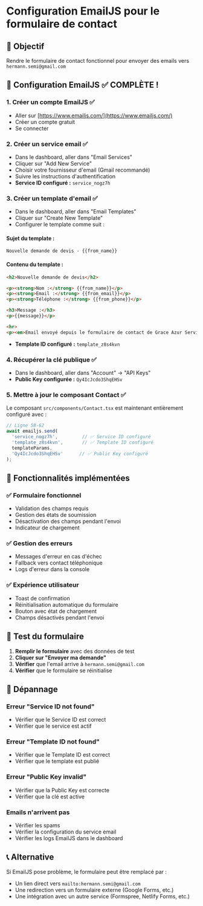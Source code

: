 # Configuration EmailJS pour le formulaire de contact

## 🎯 Objectif
Rendre le formulaire de contact fonctionnel pour envoyer des emails vers `hermann.semi@gmail.com`

## 📧 Configuration EmailJS ✅ COMPLÈTE !

### 1. Créer un compte EmailJS ✅
- Aller sur [https://www.emailjs.com/](https://www.emailjs.com/)
- Créer un compte gratuit
- Se connecter

### 2. Créer un service email ✅
- Dans le dashboard, aller dans "Email Services"
- Cliquer sur "Add New Service"
- Choisir votre fournisseur d'email (Gmail recommandé)
- Suivre les instructions d'authentification
- **Service ID configuré :** `service_nogz7h`

### 3. Créer un template d'email ✅
- Dans le dashboard, aller dans "Email Templates"
- Cliquer sur "Create New Template"
- Configurer le template comme suit :

#### Sujet du template :
```
Nouvelle demande de devis - {{from_name}}
```

#### Contenu du template :
```html
<h2>Nouvelle demande de devis</h2>

<p><strong>Nom :</strong> {{from_name}}</p>
<p><strong>Email :</strong> {{from_email}}</p>
<p><strong>Téléphone :</strong> {{from_phone}}</p>

<h3>Message :</h3>
<p>{{message}}</p>

<hr>
<p><em>Email envoyé depuis le formulaire de contact de Grace Azur Services</em></p>
```

- **Template ID configuré :** `template_z8s4kvn`

### 4. Récupérer la clé publique ✅
- Dans le dashboard, aller dans "Account" → "API Keys"
- **Public Key configurée :** `Qy4IcJcdo3ShqEHSv`

### 5. Mettre à jour le composant Contact ✅
Le composant `src/components/Contact.tsx` est maintenant entièrement configuré avec :

```typescript
// Ligne 58-62
await emailjs.send(
  'service_nogz7h',         // ✅ Service ID configuré
  'template_z8s4kvn',       // ✅ Template ID configuré
  templateParams,
  'Qy4IcJcdo3ShqEHSv'      // ✅ Public Key configuré
);
```

## 🔧 Fonctionnalités implémentées

### ✅ Formulaire fonctionnel
- Validation des champs requis
- Gestion des états de soumission
- Désactivation des champs pendant l'envoi
- Indicateur de chargement

### ✅ Gestion des erreurs
- Messages d'erreur en cas d'échec
- Fallback vers contact téléphonique
- Logs d'erreur dans la console

### ✅ Expérience utilisateur
- Toast de confirmation
- Réinitialisation automatique du formulaire
- Bouton avec état de chargement
- Champs désactivés pendant l'envoi

## 📱 Test du formulaire

1. **Remplir le formulaire** avec des données de test
2. **Cliquer sur "Envoyer ma demande"**
3. **Vérifier** que l'email arrive à `hermann.semi@gmail.com`
4. **Vérifier** que le formulaire se réinitialise

## 🚨 Dépannage

### Erreur "Service ID not found"
- Vérifier que le Service ID est correct
- Vérifier que le service est actif

### Erreur "Template ID not found"
- Vérifier que le Template ID est correct
- Vérifier que le template est publié

### Erreur "Public Key invalid"
- Vérifier que la Public Key est correcte
- Vérifier que la clé est active

### Emails n'arrivent pas
- Vérifier les spams
- Vérifier la configuration du service email
- Vérifier les logs EmailJS dans le dashboard

## 📞 Alternative
Si EmailJS pose problème, le formulaire peut être remplacé par :
- Un lien direct vers `mailto:hermann.semi@gmail.com`
- Une redirection vers un formulaire externe (Google Forms, etc.)
- Une intégration avec un autre service (Formspree, Netlify Forms, etc.)
